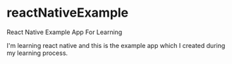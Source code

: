 # reactNativeExample
React Native Example App For Learning

I'm learning react native and this is the example app which I created during my learning process.
